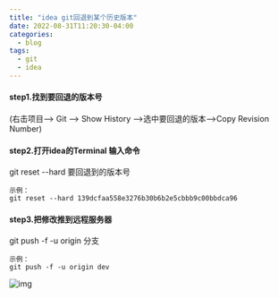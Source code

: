 ```yaml
---
title: "idea git回退到某个历史版本"
date: 2022-08-31T11:20:30-04:00
categories:
  - blog
tags:
  - git
  - idea
---
```



#### step1.找到要回退的版本号

(右击项目--> Git --> Show History -->选中要回退的版本-->Copy Revision Number)

#### step2.打开idea的Terminal 输入命令

git reset --hard 要回退到的版本号

```
示例：
git reset --hard 139dcfaa558e3276b30b6b2e5cbbb9c00bbdca96
```

#### step3.把修改推到远程服务器

git push -f -u origin 分支

```
示例：
git push -f -u origin dev
```

![img](https://img-blog.csdn.net/20180920181035573?watermark/2/text/aHR0cHM6Ly9ibG9nLmNzZG4ubmV0L3UwMTA4MDA5NzA=/font/5a6L5L2T/fontsize/400/fill/I0JBQkFCMA==/dissolve/70&ynotemdtimestamp=1662002811112)